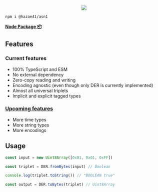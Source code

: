 <div align="center">
<img src="https://user-images.githubusercontent.com/4405263/219944360-d138f86e-5517-4859-a532-1a6e45579074.png" />
</div>

```bash
npm i @hazae41/asn1
```

[**Node Package 📦**](https://www.npmjs.com/package/@hazae41/asn1)

## Features

### Current features
- 100% TypeScript and ESM
- No external dependency
- Zero-copy reading and writing
- Encoding agnostic (even though only DER is currently implemented)
- Almost all universal triplets
- Implicit and explicit tagged types

### [Upcoming features](https://github.com/sponsors/hazae41)
- More time types
- More string types
- More encodings

## Usage

```typescript
const input = new Uint8Array([0x01, 0x01, 0xFF])

const triplet = DER.fromBytes(input) // Boolean

console.log(triplet.toString()) // "BOOLEAN true"

const output = DER.toBytes(triplet) // Uint8Array
```
